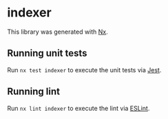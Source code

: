 # indexer

This library was generated with [Nx](https://nx.dev).

## Running unit tests

Run `nx test indexer` to execute the unit tests via [Jest](https://jestjs.io).

## Running lint

Run `nx lint indexer` to execute the lint via [ESLint](https://eslint.org/).
